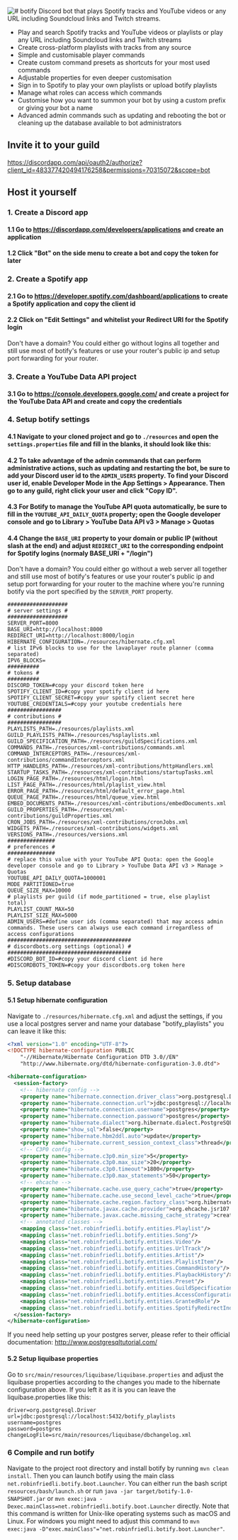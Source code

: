 ![# botify](https://raw.githubusercontent.com/robinfriedli/botify/master/resources-public/img/botify-logo-wide.png)
 Discord bot that plays Spotify tracks and YouTube videos or any URL including Soundcloud links and Twitch streams.

* Play and search Spotify tracks and YouTube videos or playlists or play any URL including Soundcloud links and Twitch streams
* Create cross-platform playlists with tracks from any source
* Simple and customisable player commands
* Create custom command presets as shortcuts for your most used commands
* Adjustable properties for even deeper customisation
* Sign in to Spotify to play your own playlists or upload botify playlists
* Manage what roles can access which commands
* Customise how you want to summon your bot by using a custom prefix or giving your bot a name
* Advanced admin commands such as updating and rebooting the bot or cleaning up the database available to bot administrators

## Invite it to your guild

https://discordapp.com/api/oauth2/authorize?client_id=483377420494176258&permissions=70315072&scope=bot

## Host it yourself

### 1. Create a Discord app

#### 1.1 Go to https://discordapp.com/developers/applications and create an application
#### 1.2 Click "Bot" on the side menu to create a bot and copy the token for later

### 2. Create a Spotify app

#### 2.1 Go to https://developer.spotify.com/dashboard/applications to create a Spotify application and copy the client id
#### 2.2 Click on "Edit Settings" and whitelist your Redirect URI for the Spotify login
Don't have a domain? You could either go without logins all together and still use most of botify's features or use your
router's public ip and setup port forwarding for your router.

### 3. Create a YouTube Data API project
#### 3.1 Go to https://console.developers.google.com/ and create a project for the YouTube Data API and create and copy the credentials

### 4. Setup botify settings
#### 4.1 Navigate to your cloned project and go to `./resources` and open the `settings.properties` file and fill in the blanks, it should look like this:
#### 4.2 To take advantage of the admin commands that can perform administrative actions, such as updating and restarting the bot, be sure to add your Discord user id to the `ADMIN_USERS` property. To find your Discord user id, enable Developer Mode in the App Settings > Appearance. Then go to any guild, right click your user and click "Copy ID".
#### 4.3 For Botify to manage the YouTube API quota automatically, be sure to fill in the `YOUTUBE_API_DAILY_QUOTA` property; open the Google developer console and go to Library > YouTube Data API v3 > Manage > Quotas
#### 4.4 Change the `BASE_URI` property to your domain or public IP (without slash at the end) and adjust `REDIRECT_URI` to the corresponding endpoint for Spotify logins (normaly BASE_URI + "/login")
Don't have a domain? You could either go without a web server all together and still use most of botify's features or use your
router's public ip and setup port forwarding for your router to the machine where you're running botify via the port specified by the `SERVER_PORT` property.
```properties
###################
# server settings #
###################
SERVER_PORT=8000
BASE_URI=http://localhost:8000
REDIRECT_URI=http://localhost:8000/login
HIBERNATE_CONFIGURATION=./resources/hibernate.cfg.xml
# list IPv6 blocks to use for the lavaplayer route planner (comma separated)
IPV6_BLOCKS=
##########
# tokens #
##########
DISCORD_TOKEN=#copy your discord token here
SPOTIFY_CLIENT_ID=#copy your spotify client id here
SPOTIFY_CLIENT_SECRET=#copy your spotify client secret here
YOUTUBE_CREDENTIALS=#copy your youtube credentials here
#################
# contributions #
#################
PLAYLISTS_PATH=./resources/playlists.xml
GUILD_PLAYLISTS_PATH=./resources/%splaylists.xml
GUILD_SPECIFICATION_PATH=./resources/guildSpecifications.xml
COMMANDS_PATH=./resources/xml-contributions/commands.xml
COMMAND_INTERCEPTORS_PATH=./resources/xml-contributions/commandInterceptors.xml
HTTP_HANDLERS_PATH=./resources/xml-contributions/httpHandlers.xml
STARTUP_TASKS_PATH=./resources/xml-contributions/startupTasks.xml
LOGIN_PAGE_PATH=./resources/html/login.html
LIST_PAGE_PATH=./resources/html/playlist_view.html
ERROR_PAGE_PATH=./resources/html/default_error_page.html
QUEUE_PAGE_PATH=./resources/html/queue_view.html
EMBED_DOCUMENTS_PATH=./resources/xml-contributions/embedDocuments.xml
GUILD_PROPERTIES_PATH=./resources/xml-contributions/guildProperties.xml
CRON_JOBS_PATH=./resources/xml-contributions/cronJobs.xml
WIDGETS_PATH=./resources/xml-contributions/widgets.xml
VERSIONS_PATH=./resources/versions.xml
###############
# preferences #
###############
# replace this value with your YouTube API Quota: open the Google developer console and go to Library > YouTube Data API v3 > Manage > Quotas
YOUTUBE_API_DAILY_QUOTA=1000001
MODE_PARTITIONED=true
QUEUE_SIZE_MAX=10000
# playlists per guild (if mode_partitioned = true, else playlist total)
PLAYLIST_COUNT_MAX=50
PLAYLIST_SIZE_MAX=5000
ADMIN_USERS=#define user ids (comma separated) that may access admin commands. These users can always use each command irregardless of access configurations
#######################################
# discordbots.org settings (optional) #
#######################################
#DISCORD_BOT_ID=#copy your discord client id here
#DISCORDBOTS_TOKEN=#copy your discordbots.org token here

```

### 5. Setup database
#### 5.1 Setup hibernate configuration
Navigate to `./resources/hibernate.cfg.xml` and adjust the settings, if you use a local postgres server and name your
database "botify_playlists" you can leave it like this:
```xml
<?xml version="1.0" encoding="UTF-8"?>
<!DOCTYPE hibernate-configuration PUBLIC
    "-//Hibernate/Hibernate Configuration DTD 3.0//EN"
    "http://www.hibernate.org/dtd/hibernate-configuration-3.0.dtd">

<hibernate-configuration>
  <session-factory>
    <!-- hibernate config -->
    <property name="hibernate.connection.driver_class">org.postgresql.Driver</property>
    <property name="hibernate.connection.url">jdbc:postgresql://localhost:5432/botify_playlists</property>
    <property name="hibernate.connection.username">postgres</property>
    <property name="hibernate.connection.password">postgres</property>
    <property name="hibernate.dialect">org.hibernate.dialect.PostgreSQL94Dialect</property>
    <property name="show_sql">false</property>
    <property name="hibernate.hbm2ddl.auto">update</property>
    <property name="hibernate.current_session_context_class">thread</property>
    <!-- C3P0 config -->
    <property name="hibernate.c3p0.min_size">5</property>
    <property name="hibernate.c3p0.max_size">20</property>
    <property name="hibernate.c3p0.timeout">1800</property>
    <property name="hibernate.c3p0.max_statements">50</property>
    <!-- ehcache -->
    <property name="hibernate.cache.use_query_cache">true</property>
    <property name="hibernate.cache.use_second_level_cache">true</property>
    <property name="hibernate.cache.region.factory_class">org.hibernate.cache.jcache.JCacheRegionFactory</property>
    <property name="hibernate.javax.cache.provider">org.ehcache.jsr107.EhcacheCachingProvider</property>
    <property name="hibernate.javax.cache.missing_cache_strategy">create</property>
    <!-- annotated classes -->
    <mapping class="net.robinfriedli.botify.entities.Playlist"/>
    <mapping class="net.robinfriedli.botify.entities.Song"/>
    <mapping class="net.robinfriedli.botify.entities.Video"/>
    <mapping class="net.robinfriedli.botify.entities.UrlTrack"/>
    <mapping class="net.robinfriedli.botify.entities.Artist"/>
    <mapping class="net.robinfriedli.botify.entities.PlaylistItem"/>
    <mapping class="net.robinfriedli.botify.entities.CommandHistory"/>
    <mapping class="net.robinfriedli.botify.entities.PlaybackHistory"/>
    <mapping class="net.robinfriedli.botify.entities.Preset"/>
    <mapping class="net.robinfriedli.botify.entities.GuildSpecification"/>
    <mapping class="net.robinfriedli.botify.entities.AccessConfiguration"/>
    <mapping class="net.robinfriedli.botify.entities.GrantedRole"/>
    <mapping class="net.robinfriedli.botify.entities.SpotifyRedirectIndex"/>
  </session-factory>
</hibernate-configuration>
```
If you need help setting up your postgres server, please refer to their official documentation: http://www.postgresqltutorial.com/

#### 5.2 Setup liquibase properties
Go to `src/main/resources/liquibase/liquibase.properties` and adjust the liquibase properties according to the changes you made
to the hibernate configuration above. If you left it as it is you can leave the liquibase.properties like this:
```properties
driver=org.postgresql.Driver
url=jdbc:postgresql://localhost:5432/botify_playlists
username=postgres
password=postgres
changeLogFile=src/main/resources/liquibase/dbchangelog.xml
```

### 6 Compile and run botify
Navigate to the project root directory and install botify by running `mvn clean install`. Then you can launch botify
using the main class `net.robinfriedli.botify.boot.Launcher`. You can either run the bash script `resources/bash/launch.sh`
or run `java -jar target/botify-1.0-SNAPSHOT.jar` or `mvn exec:java -Dexec.mainClass=net.robinfriedli.botify.boot.Launcher` directly.
Note that this command is written for Unix-like operating systems such as macOS and Linux. For windows you might need to adjust this command to
`mvn exec:java -D"exec.mainClass"="net.robinfriedli.botify.boot.Launcher"`.